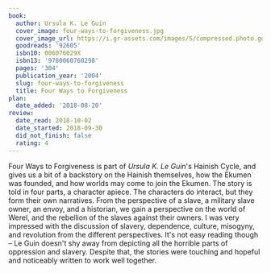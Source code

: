 ```yaml
---
book:
  author: Ursula K. Le Guin
  cover_image: four-ways-to-forgiveness.jpg
  cover_image_url: https://i.gr-assets.com/images/S/compressed.photo.goodreads.com/books/1410140299l/92605._SX98_.jpg
  goodreads: '92605'
  isbn10: 006076029X
  isbn13: '9780060760298'
  pages: '304'
  publication_year: '2004'
  slug: four-ways-to-forgiveness
  title: Four Ways to Forgiveness
plan:
  date_added: '2018-08-20'
review:
  date_read: 2018-10-02
  date_started: 2018-09-30
  did_not_finish: false
  rating: 4
---
```


Four Ways to Forgiveness is part of *Ursula K. Le Guin*'s Hainish Cycle, and gives us a bit of a backstory on the Hainish themselves, how the Ekumen was founded, and how worlds may come to join the Ekumen. The story is told in four parts, a character apiece. The characters do interact, but they form their own narratives. From the perspective of a slave, a military slave owner, an envoy, and a historian, we gain a perspective on the world of Werel, and the rebellion of the slaves against their owners. I was very impressed with the discussion of slavery, dependence, culture, misogyny, and revolution from the different perspectives. It's not easy reading though – Le Guin doesn't shy away from depicting all the horrible parts of oppression and slavery. Despite that, the stories were touching and hopeful and noticeably written to work well together.
